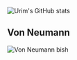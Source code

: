 ![Urim's GitHub stats](https://github-readme-stats.vercel.app/api?username=Twenty-FirstCentury&show_icons=true&theme=rose_pine)

## Von Neumann
![Von Neumann bish](https://upload.wikimedia.org/wikipedia/commons/thumb/e/e5/Von_Neumann_Architecture.svg/1200px-Von_Neumann_Architecture.svg.png)
